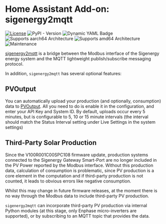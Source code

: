 # Home Assistant Add-on: sigenergy2mqtt

[![License](https://img.shields.io/github/license/seud0nym/sigenergy2mqtt.svg?style=flat)](https://github.com/seud0nym/sigenergy2mqtt/blob/master/LICENSE) 
![PyPI - Version](https://img.shields.io/pypi/v/sigenergy2mqtt)
![Dynamic YAML Badge](https://img.shields.io/badge/dynamic/yaml?url=https%3A%2F%2Fraw.githubusercontent.com%2Fseud0nym%2Fhome-assistant-addons%2Frefs%2Fheads%2Fmain%2Fsigenergy2mqtt%2Fconfig.yaml&query=%24.version&prefix=v&label=add-on)
![Supports aarch64 Architecture](https://img.shields.io/badge/aarch64-yes-green.svg)
![Supports amd64 Architecture](https://img.shields.io/badge/amd64-yes-green.svg)
![Maintenance](https://img.shields.io/maintenance/yes/2025)

[sigenergy2mqtt](https://github.com/seud0nym/sigenergy2mqtt) is a bridge between the Modbus interface of the Sigenergy energy system and the MQTT lightweight publish/subscribe messaging protocol.

In addition, `sigenergy2mqtt` has several optional features: 

## PVOutput

You can automatically upload your production (and optionally, consumption) data to [PVOutput](https://pvoutput.org/). All you need to do is enable it in the configuration, and enter your API Key and System ID. By default, uploads occur every 5 minutes, but is configurable to 5, 10 or 15 minute intervals (the interval should match the Status Interval setting under Live Settings in the system settings)

## Third-Party Solar Production

Since the V100R001C00SPC108 firmware update, production systems connected to the Sigenergy Gateway Smart-Port are no longer included in the PV Power reported by the Modbus interface. Without this production data, calculation of consumption is problematic, since PV production is a core element in the computation and if third-party production is not counted, it leads to obvious errors like negative consumption. 

Whilst this may change in future firmware releases, at the moment there is no way through the Modbus data to include third-party PV production.

`sigenergy2mqtt` can incorporate third-party PV production via internal Python modules (at this stage, only Enphase micro-inverters are supported), or by subscribing to an MQTT topic that provides the data.

